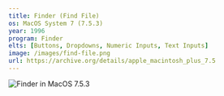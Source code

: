 ```yaml
---
title: Finder (Find File)
os: MacOS System 7 (7.5.3)
year: 1996
program: Finder
elts: [Buttons, Dropdowns, Numeric Inputs, Text Inputs]
image: /images/find-file.png
url: https://archive.org/details/apple_macintosh_plus_7.5
---
```


![Finder in MacOS 7.5.3](/images/find-file.png)
